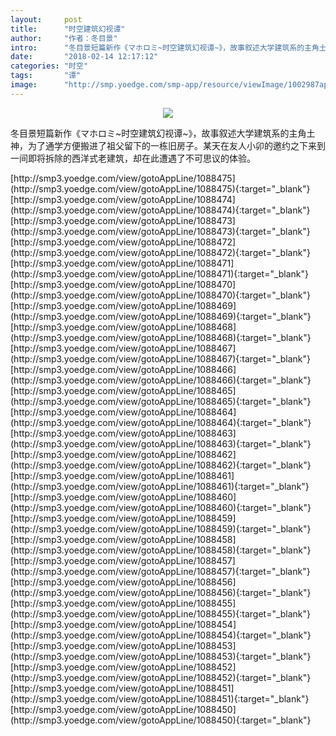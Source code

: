 ```yaml
---
layout:     post
title:      "时空建筑幻视谭"
author:     "作者：冬目景"
intro:      "冬目景短篇新作《マホロミ~时空建筑幻视谭~》，故事叙述大学建筑系的主角土神，为了通学方便搬进了祖父留下的一栋旧房子。某天在友人小卯的邀约之下来到一间即将拆除的西洋式老建筑，却在此遭遇了不可思议的体验。"
date:       "2018-02-14 12:17:12"
categories: "时空"
tags:       "谭"
image:      "http://smp.yoedge.com/smp-app/resource/viewImage/1002987appline.png"
---
```

<div style="text-align: center">
<p><img src="http://smp.yoedge.com/smp-app/resource/viewImage/1002987appline.png"/></p>
</div>
<p class="post-meta">
<span>冬目景短篇新作《マホロミ~时空建筑幻视谭~》，故事叙述大学建筑系的主角土神，为了通学方便搬进了祖父留下的一栋旧房子。某天在友人小卯的邀约之下来到一间即将拆除的西洋式老建筑，却在此遭遇了不可思议的体验。</span>
</p>
[http://smp3.yoedge.com/view/gotoAppLine/1088475](http://smp3.yoedge.com/view/gotoAppLine/1088475){:target="_blank"}
[http://smp3.yoedge.com/view/gotoAppLine/1088474](http://smp3.yoedge.com/view/gotoAppLine/1088474){:target="_blank"}
[http://smp3.yoedge.com/view/gotoAppLine/1088473](http://smp3.yoedge.com/view/gotoAppLine/1088473){:target="_blank"}
[http://smp3.yoedge.com/view/gotoAppLine/1088472](http://smp3.yoedge.com/view/gotoAppLine/1088472){:target="_blank"}
[http://smp3.yoedge.com/view/gotoAppLine/1088471](http://smp3.yoedge.com/view/gotoAppLine/1088471){:target="_blank"}
[http://smp3.yoedge.com/view/gotoAppLine/1088470](http://smp3.yoedge.com/view/gotoAppLine/1088470){:target="_blank"}
[http://smp3.yoedge.com/view/gotoAppLine/1088469](http://smp3.yoedge.com/view/gotoAppLine/1088469){:target="_blank"}
[http://smp3.yoedge.com/view/gotoAppLine/1088468](http://smp3.yoedge.com/view/gotoAppLine/1088468){:target="_blank"}
[http://smp3.yoedge.com/view/gotoAppLine/1088467](http://smp3.yoedge.com/view/gotoAppLine/1088467){:target="_blank"}
[http://smp3.yoedge.com/view/gotoAppLine/1088466](http://smp3.yoedge.com/view/gotoAppLine/1088466){:target="_blank"}
[http://smp3.yoedge.com/view/gotoAppLine/1088465](http://smp3.yoedge.com/view/gotoAppLine/1088465){:target="_blank"}
[http://smp3.yoedge.com/view/gotoAppLine/1088464](http://smp3.yoedge.com/view/gotoAppLine/1088464){:target="_blank"}
[http://smp3.yoedge.com/view/gotoAppLine/1088463](http://smp3.yoedge.com/view/gotoAppLine/1088463){:target="_blank"}
[http://smp3.yoedge.com/view/gotoAppLine/1088462](http://smp3.yoedge.com/view/gotoAppLine/1088462){:target="_blank"}
[http://smp3.yoedge.com/view/gotoAppLine/1088461](http://smp3.yoedge.com/view/gotoAppLine/1088461){:target="_blank"}
[http://smp3.yoedge.com/view/gotoAppLine/1088460](http://smp3.yoedge.com/view/gotoAppLine/1088460){:target="_blank"}
[http://smp3.yoedge.com/view/gotoAppLine/1088459](http://smp3.yoedge.com/view/gotoAppLine/1088459){:target="_blank"}
[http://smp3.yoedge.com/view/gotoAppLine/1088458](http://smp3.yoedge.com/view/gotoAppLine/1088458){:target="_blank"}
[http://smp3.yoedge.com/view/gotoAppLine/1088457](http://smp3.yoedge.com/view/gotoAppLine/1088457){:target="_blank"}
[http://smp3.yoedge.com/view/gotoAppLine/1088456](http://smp3.yoedge.com/view/gotoAppLine/1088456){:target="_blank"}
[http://smp3.yoedge.com/view/gotoAppLine/1088455](http://smp3.yoedge.com/view/gotoAppLine/1088455){:target="_blank"}
[http://smp3.yoedge.com/view/gotoAppLine/1088454](http://smp3.yoedge.com/view/gotoAppLine/1088454){:target="_blank"}
[http://smp3.yoedge.com/view/gotoAppLine/1088453](http://smp3.yoedge.com/view/gotoAppLine/1088453){:target="_blank"}
[http://smp3.yoedge.com/view/gotoAppLine/1088452](http://smp3.yoedge.com/view/gotoAppLine/1088452){:target="_blank"}
[http://smp3.yoedge.com/view/gotoAppLine/1088451](http://smp3.yoedge.com/view/gotoAppLine/1088451){:target="_blank"}
[http://smp3.yoedge.com/view/gotoAppLine/1088450](http://smp3.yoedge.com/view/gotoAppLine/1088450){:target="_blank"}


